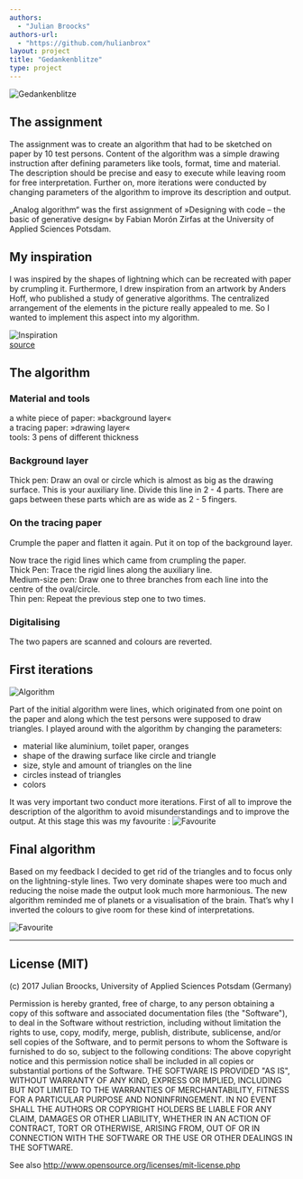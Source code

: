 ```yaml
--- 
authors: 
  - "Julian Broocks"
authors-url: 
  - "https://github.com/hulianbrox"
layout: project
title: "Gedankenblitze"
type: project
---
```

![Gedankenblitze](splash.png)

## The assignment

The assignment was to create an algorithm that had to be sketched on paper by 10 test persons. Content of the algorithm was a simple drawing instruction after defining parameters like tools, format, time and material. The description should be precise and easy to execute while leaving room for free interpretation. Further on, more iterations were conducted by changing parameters of the algorithm to improve its description and output. 

„Analog algorithm“ was the first assignment of »Designing with code – the basic of generative design« by Fabian Morón Zirfas at the University of Applied Sciences Potsdam.

## My inspiration 
I was inspired by the shapes of lightning which can be recreated with paper by crumpling it. Furthermore, I drew inspiration from an artwork by Anders Hoff, who published a study of generative algorithms. The centralized arrangement of the elements in the picture really appealed to me. So I wanted to implement this aspect into my algorithm. 

![Inspiration](assets/inspiration.png) </br>
[source](http://inconvergent.net/"inconvergent") 

## The algorithm 

### Material and tools 
a white piece of paper: »background layer«</br>
a tracing paper: »drawing layer«</br>
tools: 3 pens of different thickness


### Background layer 
Thick pen: Draw an oval or circle which is almost as big as the drawing surface. This is your auxiliary line. Divide this line in 2 - 4 parts. There are gaps between these parts which are as wide as 2 - 5 fingers. 

### On the tracing paper 
Crumple the paper and flatten it again. Put it on top of the background layer. 

Now trace the rigid lines which came from crumpling the paper. </br>
Thick Pen: Trace the rigid lines along the auxiliary line. </br> 
Medium-size pen: Draw one to three branches from each line into the centre of the oval/circle.</br>
Thin pen: Repeat the previous step one to two times. 


### Digitalising 
The two papers are scanned and colours are reverted.


## First iterations 

![Algorithm](assets/algorithm01.png)

Part of the initial algorithm were lines, which originated from one point on the paper and along which the test persons were supposed to draw triangles. I played around with the algorithm by changing the parameters:
<ul>
<li>material like aluminium, toilet paper, oranges</li>
<li>shape of the drawing surface like circle and triangle</li>
<li>size, style and amount of triangles on the line </li>
<li> circles instead of triangles</li>
<li>colors</li>
</ul>

It was very important two conduct more iterations. First of all to improve the description of the algorithm to avoid misunderstandings and to improve the output. At this stage this was my favourite : ![Favourite](assets/gut.png)

## Final algorithm 
Based on my feedback I decided to get rid of the triangles and to focus only on the lightning-style lines. Two very dominate shapes were too much and reducing the noise made the output look much more harmonious. The new algorithm reminded me of planets or a visualisation of the brain. That’s why I inverted the colours to give room for these kind of interpretations. 
</br>

![Favourite](assets/ball.png)

- - - 
## License (MIT) 

(c) 2017 Julian Broocks, University of Applied Sciences Potsdam (Germany)

Permission is hereby granted, free of charge, to any person obtaining a copy of this software and associated documentation files (the "Software"), to deal in the Software without restriction, including without limitation the rights to use, copy, modify, merge, publish, distribute, sublicense, and/or sell copies of the Software, and to permit persons to whom the Software is furnished to do so, subject to the following conditions: The above copyright notice and this permission notice shall be included in all copies or substantial portions of the Software. THE SOFTWARE IS PROVIDED "AS IS", WITHOUT WARRANTY OF ANY KIND, EXPRESS OR IMPLIED, INCLUDING BUT NOT LIMITED TO THE WARRANTIES OF MERCHANTABILITY, FITNESS FOR A PARTICULAR PURPOSE AND NONINFRINGEMENT. IN NO EVENT SHALL THE AUTHORS OR COPYRIGHT HOLDERS BE LIABLE FOR ANY CLAIM, DAMAGES OR OTHER LIABILITY, WHETHER IN AN ACTION OF CONTRACT, TORT OR OTHERWISE, ARISING FROM, OUT OF OR IN CONNECTION WITH THE SOFTWARE OR THE USE OR OTHER DEALINGS IN THE SOFTWARE.

See also http://www.opensource.org/licenses/mit-license.php
